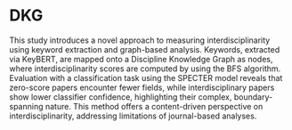 # DKG
This study introduces a novel approach to measuring interdisciplinarity using keyword extraction and graph-based analysis. Keywords, extracted via KeyBERT, are mapped onto a Discipline Knowledge Graph as nodes, where interdisciplinarity scores are computed by using the BFS algorithm. Evaluation with a classification task using the SPECTER model reveals that zero-score papers encounter fewer fields, while interdisciplinary papers show lower classifier confidence, highlighting their complex, boundary-spanning nature. This method offers a content-driven perspective on interdisciplinarity, addressing limitations of journal-based analyses.


